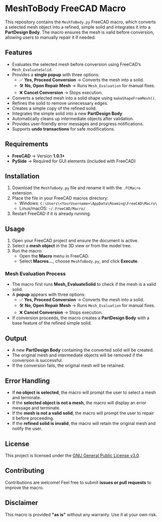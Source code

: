 # MeshToBody FreeCAD Macro

This repository contains the `MeshToBody.py` FreeCAD macro, which converts a selected mesh object into a refined, simple solid and integrates it into a **PartDesign Body**. The macro ensures the mesh is valid before conversion, allowing users to manually repair it if needed.

## Features

- Evaluates the selected mesh before conversion using FreeCAD’s `Mesh_EvaluateSolid`.
- Provides a **single popup** with three options:
  - ✅ **Yes, Proceed Conversion** → Converts the mesh into a solid.
  - 🛠 **No, Open Repair Mesh** → Runs `Mesh_Evaluation` for manual fixes.
  - ❌ **Cancel Conversion** → Stops execution.
- Converts a selected mesh into a solid shape using `makeShapeFromMesh()`.
- Refines the solid to remove unnecessary edges.
- Creates a simple copy of the refined solid.
- Integrates the simple solid into a new **PartDesign Body**.
- Automatically cleans up intermediate objects after validation.
- Provides user-friendly error messages and progress notifications.
- Supports **undo transactions** for safe modifications.

## Requirements

- **FreeCAD** → Version **1.0.1+**
- **PySide** → Required for GUI elements (included with FreeCAD)

## Installation

1. Download the `MeshToBody.py` file and rename it with the `.FCMacro` extension.
2. Place the file in your FreeCAD macros directory:
   - Windows: `C:\Users\<YourUsername>\AppData\Roaming\FreeCAD\Macro\`
   - Linux/macOS: `~/.FreeCAD/Macro/`
3. Restart FreeCAD if it is already running.

## Usage

1. Open your FreeCAD project and ensure the document is active.
2. Select a **mesh object** in the 3D view or from the model tree.
3. Run the macro:
   - Open the **Macro** menu in FreeCAD.
   - Select **Macros...**, choose `MeshToBody.py`, and click **Execute**.

### Mesh Evaluation Process
- The macro first runs **Mesh_EvaluateSolid** to check if the mesh is a valid solid.
- A **popup** appears with three options:
  - ✅ **Yes, Proceed Conversion** → Converts the mesh into a solid.
  - 🛠 **No, Open Repair Mesh** → Runs `Mesh_Evaluation` for manual fixes.
  - ❌ **Cancel Conversion** → Stops execution.
- If conversion proceeds, the macro creates a **PartDesign Body** with a base feature of the refined simple solid.

## Output

- A new **PartDesign Body** containing the converted solid will be created.
- The original mesh and intermediate objects will be removed if the conversion is successful.
- If the conversion fails, the original mesh will be retained.

## Error Handling

- If **no object is selected**, the macro will prompt the user to select a mesh and terminate.
- If the **selected object is not a mesh**, the macro will display an error message and terminate.
- If the **mesh is not a valid solid**, the macro will prompt the user to repair it before proceeding.
- If the **refined solid is invalid**, the macro will retain the original mesh and notify the user.

## License

This project is licensed under the [GNU General Public License v3.0](LICENSE).

## Contributing

Contributions are welcome! Feel free to submit **issues or pull requests** to improve the macro.

## Disclaimer

This macro is provided **"as is"** without any warranty. Use it at your own risk.
